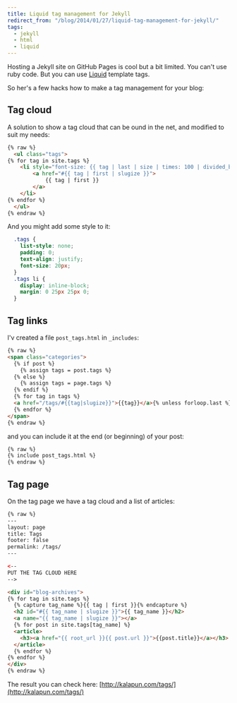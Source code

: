 ```yaml
---
title: Liquid tag management for Jekyll
redirect_from: "/blog/2014/01/27/liquid-tag-management-for-jekyll/"
tags:
  - jekyll
  - html
  - liquid
---
```


Hosting a Jekyll site on GitHub Pages is cool but a bit limited. You can't use ruby code. But you can use [Liquid](https://github.com/Shopify/liquid/wiki/Liquid-for-Designers) template tags.

So her's a few hacks how to make a tag management for your blog:

## Tag cloud
A solution to show a tag cloud that can be ound in the net, and modified to suit my needs:

``` html
{% raw %}
  <ul class="tags">
{% for tag in site.tags %}
    <li style="font-size: {{ tag | last | size | times: 100 | divided_by: site.tags.size | plus: 70  }}%">
        <a href="#{{ tag | first | slugize }}">
            {{ tag | first }}
        </a>
    </li>
{% endfor %}
  </ul>
{% endraw %}
```

<!-- more -->

And you might add some style to it:

``` css
  .tags {
    list-style: none;
    padding: 0;
    text-align: justify;
    font-size: 20px;
  }
  .tags li {
    display: inline-block;
    margin: 0 25px 25px 0;
  }
```

## Tag links

I'v created a file `post_tags.html` in `_includes`:

``` html
{% raw %}
<span class="categories">
  {% if post %}
    {% assign tags = post.tags %}
  {% else %}
    {% assign tags = page.tags %}
  {% endif %}
  {% for tag in tags %}
  <a href="/tags/#{{tag|slugize}}">{{tag}}</a>{% unless forloop.last %},{% endunless %}
  {% endfor %}
</span>
{% endraw %}
```

and you can include it at the end (or beginning) of your post:

``` html
{% raw %}
{% include post_tags.html %}
{% endraw %}
```

## Tag page

On the tag page we have a tag cloud and a list of articles:

``` html
{% raw %}
---
layout: page
title: Tags
footer: false
permalink: /tags/
---

<--
PUT THE TAG CLOUD HERE
-->

<div id="blog-archives">
{% for tag in site.tags %}
  {% capture tag_name %}{{ tag | first }}{% endcapture %}
  <h2 id="#{{ tag_name | slugize }}">{{ tag_name }}</h2>
  <a name="{{ tag_name | slugize }}"></a>
  {% for post in site.tags[tag_name] %}
  <article>
    <h3><a href="{{ root_url }}{{ post.url }}">{{post.title}}</a></h3>
  </article>
  {% endfor %}
{% endfor %}
</div>
{% endraw %}
```

The result you can check here: [http://kalapun.com/tags/](http://kalapun.com/tags/)
